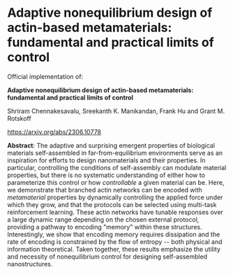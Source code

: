 # Adaptive nonequilibrium design of actin-based metamaterials: fundamental and practical limits of control

Official implementation of:  

**Adaptive nonequilibrium design of actin-based metamaterials: fundamental and practical limits of control**

Shriram Chennakesavalu, Sreekanth K. Manikandan, Frank Hu and Grant M. Rotskoff

<https://arxiv.org/abs/2306.10778>

**Abstract**: The adaptive and surprising emergent properties of biological materials self-assembled in far-from-equilibrium environments serve as an inspiration for efforts to design nanomaterials and their properties. In particular, controlling the conditions of self-assembly can modulate material properties, but there is no systematic understanding of either how to parameterize this control or how *controllable* a given material can be. Here, we demonstrate that branched actin networks can be encoded with *metamaterial* properties by dynamically controlling the applied force under which they grow, and that the protocols can be selected using multi-task reinforcement learning. These actin networks have tunable responses over a large dynamic range depending on the chosen external protocol, providing a pathway to encoding "memory" within these structures. Interestingly, we show that encoding memory requires dissipation and the rate of encoding is constrained by the flow of entropy -- both physical and information theoretical. Taken together, these results emphasize the utility and necessity of nonequilibrium control for designing self-assembled nanostructures.
